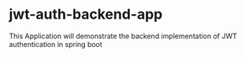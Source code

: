 # jwt-auth-backend-app
This Application will demonstrate the backend implementation of JWT authentication in spring boot
